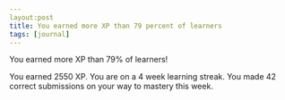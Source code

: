```yaml
---
layout:post
title: You earned more XP than 79 percent of learners
tags: [journal]
---
```


You earned more XP than 79% of learners!

You earned 2550 XP.
You are on a 4 week learning streak.
You made 42 correct submissions on your way to mastery this week.

